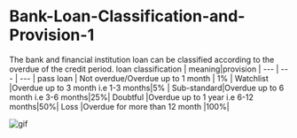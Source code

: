 # Bank-Loan-Classification-and-Provision-1
The bank and financial institution loan can be classified according to the overdue of the credit period.
loan classification | meaning|provision |
--- | --- | --- | 
pass loan | Not overdue/Overdue up to 1 month | 1% |
Watchlist	|Overdue up to 3 month i.e 1-3 months|5% |
Sub-standard|Overdue up to 6 month i.e 3-6 months|25%|
Doubtful	  |Overdue up to 1 year i.e 6-12 months|50%|
Loss	    |Overdue for more than 12 month	         |100%|

![gif](https://github.com/TapendraBaduwal/Bank-Loan-Classification-and-Provision-1/blob/master/ezgif.com-gif-maker.gif)
